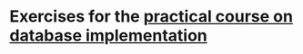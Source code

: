 # Exercises for the [practical course on database implementation](http://www-db.in.tum.de/teaching/ws1516/imlab/index.shtml)
